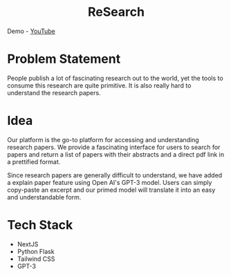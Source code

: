 <h1 align="center">
ReSearch
</h1>

Demo - [YouTube](https://www.youtube.com/watch?v=JnMSISVfTYc)

<h1> Problem Statement </h1>

<p> People publish a lot of fascinating research out to the world, yet the tools to consume this research are quite primitive. It is also really hard to understand the research papers. </p>

<h1> Idea </h1>
  
<p> Our platform is the go-to platform for accessing and understanding research papers. We provide a fascinating interface for users to search for papers and return a list of papers with their abstracts and a direct pdf link in a prettified format.

Since research papers are generally difficult to understand, we have added a explain paper feature using Open AI's GPT-3 model. Users can simply copy-paste an excerpt and our primed model will translate it into an easy and understandable form.
</p>
  
<h1> Tech Stack </h1>

<ul>
  <li>NextJS</li>
  <li>Python Flask</li>
  <li>Tailwind CSS</li>
  <li>GPT-3</li>
</ul>
